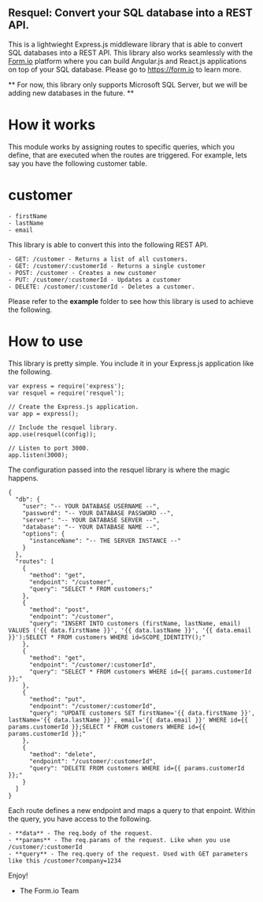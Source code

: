 Resquel: Convert your SQL database into a REST API.
---------------------------------------------------
This is a lightwieght Express.js middleware library that is able to convert SQL databases into a REST API. This library also works
seamlessly with the [Form.io](https://form.io) platform where you can build Angular.js and React.js applications on top of your SQL database. Please go
to https://form.io to learn more.

** For now, this library only supports Microsoft SQL Server, but we will be adding new databases in the future. **

How it works
=====================
This module works by assigning routes to specific queries, which you define, that are executed when the routes are triggered. For example,
lets say you have the following customer table.

customer
===========
    - firstName
    - lastName
    - email

This library is able to convert this into the following REST API.

    - GET: /customer - Returns a list of all customers.
    - GET: /customer/:customerId - Returns a single customer
    - POST: /customer - Creates a new customer
    - PUT: /customer/:customerId - Updates a customer
    - DELETE: /customer/:customerId - Deletes a customer.

Please refer to the **example** folder to see how this library is used to achieve the following.

How to use
=============
This library is pretty simple. You include it in your Express.js application like the following.

```
var express = require('express');
var resquel = require('resquel');

// Create the Express.js application.
var app = express();

// Include the resquel library.
app.use(resquel(config));

// Listen to port 3000.
app.listen(3000);
```

The configuration passed into the resquel library is where the magic happens.

```
{
  "db": {
    "user": "-- YOUR DATABASE USERNAME --",
    "password": "-- YOUR DATABASE PASSWORD --",
    "server": "-- YOUR DATABASE SERVER --",
    "database": "-- YOUR DATABASE NAME --",
    "options": {
      "instanceName": "-- THE SERVER INSTANCE --"
    }
  },
  "routes": [
    {
      "method": "get",
      "endpoint": "/customer",
      "query": "SELECT * FROM customers;"
    },
    {
      "method": "post",
      "endpoint": "/customer",
      "query": "INSERT INTO customers (firstName, lastName, email) VALUES ('{{ data.firstName }}', '{{ data.lastName }}', '{{ data.email }}');SELECT * FROM customers WHERE id=SCOPE_IDENTITY();"
    },
    {
      "method": "get",
      "endpoint": "/customer/:customerId",
      "query": "SELECT * FROM customers WHERE id={{ params.customerId }};"
    },
    {
      "method": "put",
      "endpoint": "/customer/:customerId",
      "query": "UPDATE customers SET firstName='{{ data.firstName }}', lastName='{{ data.lastName }}', email='{{ data.email }}' WHERE id={{ params.customerId }};SELECT * FROM customers WHERE id={{ params.customerId }};"
    },
    {
      "method": "delete",
      "endpoint": "/customer/:customerId",
      "query": "DELETE FROM customers WHERE id={{ params.customerId }};"
    }
  ]
}
```

Each route defines a new endpoint and maps a query to that enpoint. Within the query, you have access to the following.

    - **data** - The req.body of the request.
    - **params** - The req.params of the request. Like when you use /customer/:customerId
    - **query** - The req.query of the request. Used with GET parameters like this /customer?company=1234


Enjoy!

 - The Form.io Team
